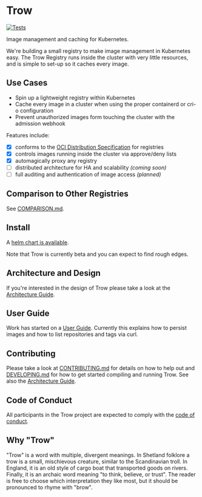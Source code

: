 # Trow

[![Tests](https://github.com/trow-registry/trow/actions/workflows/pr-tests.yaml/badge.svg)](https://github.com/trow-registry/trow/actions/workflows/pr-tests.yaml)

Image management and caching for Kubernetes.

We're building a small registry to make image management in Kubernetes easy.
The Trow Registry runs inside the cluster with very little resources, and is simple to set-up
so it caches every image.

## Use Cases

* Spin up a lightweight registry within Kubernetes
* Cache every image in a cluster when using the proper containerd or cri-o configuration
* Prevent unauthorized images form touching the cluster with the admission webhook

Features include:

- [x] conforms to the [OCI Distribution Specification](https://github.com/opencontainers/distribution-spec) for registries
- [x] controls images running inside the cluster via approve/deny lists
- [x] automagically proxy any registry
- [ ] distributed architecture for HA and scalability _(coming soon)_
- [ ] full auditing and authentication of image access _(planned)_

## Comparison to Other Registries

See [COMPARISON.md](docs/COMPARISON.md).

## Install

A [helm chart is available](./charts/trow).

Note that Trow is currently beta and you can expect to find rough edges.

## Architecture and Design

If you're interested in the design of Trow please take a look at the [Architecture
Guide](docs/ARCHITECTURE.md).

## User Guide

Work has started on a [User Guide](docs/USER_GUIDE.md). Currently this explains
how to persist images and how to list repositories and tags via curl.

## Contributing

Please take a look at [CONTRIBUTING.md](CONTRIBUTING.md) for details on how to help out and
[DEVELOPING.md](DEVELOPING.md) for how to get started compiling and running Trow. See also the
[Architecture Guide](docs/ARCHITECTURE.md).

## Code of Conduct

All participants in the Trow project are expected to comply with the [code of
conduct](CODE_OF_CONDUCT.md).

## Why "Trow"

"Trow" is a word with multiple, divergent meanings. In Shetland folklore a trow
is a small, mischievous creature, similar to the Scandinavian troll. In England,
it is an old style of cargo boat that transported goods on rivers. Finally, it is
an archaic word meaning "to think, believe, or trust". The reader is free to
choose which interpretation they like most, but it should be pronounced to rhyme
with "brow".
